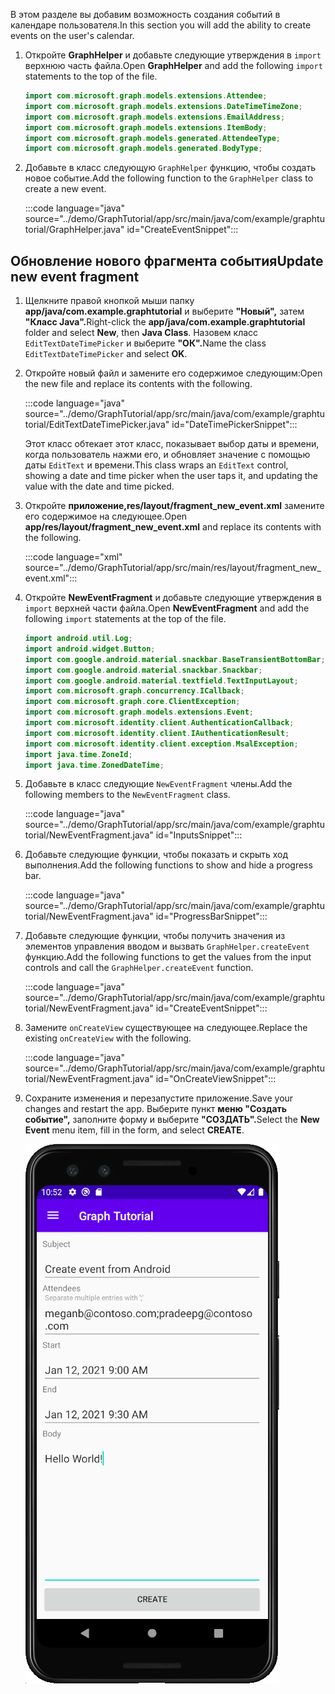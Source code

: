 <!-- markdownlint-disable MD002 MD041 -->

<span data-ttu-id="64c62-101">В этом разделе вы добавим возможность создания событий в календаре пользователя.</span><span class="sxs-lookup"><span data-stu-id="64c62-101">In this section you will add the ability to create events on the user's calendar.</span></span>

1. <span data-ttu-id="64c62-102">Откройте **GraphHelper** и добавьте следующие утверждения в `import` верхнюю часть файла.</span><span class="sxs-lookup"><span data-stu-id="64c62-102">Open **GraphHelper** and add the following `import` statements to the top of the file.</span></span>

    ```java
    import com.microsoft.graph.models.extensions.Attendee;
    import com.microsoft.graph.models.extensions.DateTimeTimeZone;
    import com.microsoft.graph.models.extensions.EmailAddress;
    import com.microsoft.graph.models.extensions.ItemBody;
    import com.microsoft.graph.models.generated.AttendeeType;
    import com.microsoft.graph.models.generated.BodyType;
    ```

1. <span data-ttu-id="64c62-103">Добавьте в класс следующую `GraphHelper` функцию, чтобы создать новое событие.</span><span class="sxs-lookup"><span data-stu-id="64c62-103">Add the following function to the `GraphHelper` class to create a new event.</span></span>

    :::code language="java" source="../demo/GraphTutorial/app/src/main/java/com/example/graphtutorial/GraphHelper.java" id="CreateEventSnippet":::

## <a name="update-new-event-fragment"></a><span data-ttu-id="64c62-104">Обновление нового фрагмента события</span><span class="sxs-lookup"><span data-stu-id="64c62-104">Update new event fragment</span></span>

1. <span data-ttu-id="64c62-105">Щелкните правой кнопкой мыши папку **app/java/com.example.graphtutorial** и выберите **"Новый",** затем **"Класс Java".**</span><span class="sxs-lookup"><span data-stu-id="64c62-105">Right-click the **app/java/com.example.graphtutorial** folder and select **New**, then **Java Class**.</span></span> <span data-ttu-id="64c62-106">Назовем класс `EditTextDateTimePicker` и выберите **"ОК".**</span><span class="sxs-lookup"><span data-stu-id="64c62-106">Name the class `EditTextDateTimePicker` and select **OK**.</span></span>

1. <span data-ttu-id="64c62-107">Откройте новый файл и замените его содержимое следующим:</span><span class="sxs-lookup"><span data-stu-id="64c62-107">Open the new file and replace its contents with the following.</span></span>

    :::code language="java" source="../demo/GraphTutorial/app/src/main/java/com/example/graphtutorial/EditTextDateTimePicker.java" id="DateTimePickerSnippet":::

    <span data-ttu-id="64c62-108">Этот класс обтекает этот класс, показывает выбор даты и времени, когда пользователь нажми его, и обновляет значение с помощью даты `EditText` и времени.</span><span class="sxs-lookup"><span data-stu-id="64c62-108">This class wraps an `EditText` control, showing a date and time picker when the user taps it, and updating the value with the date and time picked.</span></span>

1. <span data-ttu-id="64c62-109">Откройте **приложение,res/layout/fragment_new_event.xml** замените его содержимое на следующее.</span><span class="sxs-lookup"><span data-stu-id="64c62-109">Open **app/res/layout/fragment_new_event.xml** and replace its contents with the following.</span></span>

    :::code language="xml" source="../demo/GraphTutorial/app/src/main/res/layout/fragment_new_event.xml":::

1. <span data-ttu-id="64c62-110">Откройте **NewEventFragment** и добавьте следующие утверждения в `import` верхней части файла.</span><span class="sxs-lookup"><span data-stu-id="64c62-110">Open **NewEventFragment** and add the following `import` statements at the top of the file.</span></span>

    ```java
    import android.util.Log;
    import android.widget.Button;
    import com.google.android.material.snackbar.BaseTransientBottomBar;
    import com.google.android.material.snackbar.Snackbar;
    import com.google.android.material.textfield.TextInputLayout;
    import com.microsoft.graph.concurrency.ICallback;
    import com.microsoft.graph.core.ClientException;
    import com.microsoft.graph.models.extensions.Event;
    import com.microsoft.identity.client.AuthenticationCallback;
    import com.microsoft.identity.client.IAuthenticationResult;
    import com.microsoft.identity.client.exception.MsalException;
    import java.time.ZoneId;
    import java.time.ZonedDateTime;
    ```

1. <span data-ttu-id="64c62-111">Добавьте в класс следующие `NewEventFragment` члены.</span><span class="sxs-lookup"><span data-stu-id="64c62-111">Add the following members to the `NewEventFragment` class.</span></span>

    :::code language="java" source="../demo/GraphTutorial/app/src/main/java/com/example/graphtutorial/NewEventFragment.java" id="InputsSnippet":::

1. <span data-ttu-id="64c62-112">Добавьте следующие функции, чтобы показать и скрыть ход выполнения.</span><span class="sxs-lookup"><span data-stu-id="64c62-112">Add the following functions to show and hide a progress bar.</span></span>

    :::code language="java" source="../demo/GraphTutorial/app/src/main/java/com/example/graphtutorial/NewEventFragment.java" id="ProgressBarSnippet":::

1. <span data-ttu-id="64c62-113">Добавьте следующие функции, чтобы получить значения из элементов управления вводом и вызвать `GraphHelper.createEvent` функцию.</span><span class="sxs-lookup"><span data-stu-id="64c62-113">Add the following functions to get the values from the input controls and call the `GraphHelper.createEvent` function.</span></span>

    :::code language="java" source="../demo/GraphTutorial/app/src/main/java/com/example/graphtutorial/NewEventFragment.java" id="CreateEventSnippet":::

1. <span data-ttu-id="64c62-114">Замените `onCreateView` существующее на следующее.</span><span class="sxs-lookup"><span data-stu-id="64c62-114">Replace the existing `onCreateView` with the following.</span></span>

    :::code language="java" source="../demo/GraphTutorial/app/src/main/java/com/example/graphtutorial/NewEventFragment.java" id="OnCreateViewSnippet":::

1. <span data-ttu-id="64c62-115">Сохраните изменения и перезапустите приложение.</span><span class="sxs-lookup"><span data-stu-id="64c62-115">Save your changes and restart the app.</span></span> <span data-ttu-id="64c62-116">Выберите пункт **меню "Создать событие",** заполните форму и выберите **"СОЗДАТЬ".**</span><span class="sxs-lookup"><span data-stu-id="64c62-116">Select the **New Event** menu item, fill in the form, and select **CREATE**.</span></span>

    ![Снимок экрана: форма создания события в приложении](images/create-event.png)
